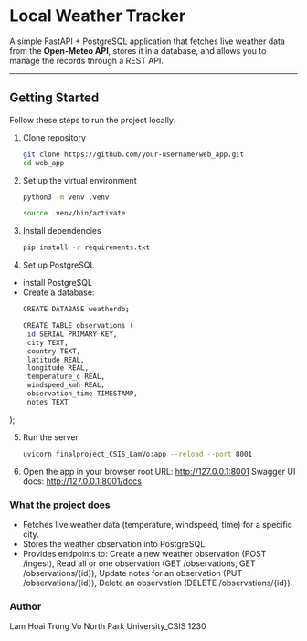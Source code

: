 # Local Weather Tracker

A simple FastAPI + PostgreSQL application that fetches live weather data from the **Open-Meteo API**, stores it in a database, and allows you to manage the records through a REST API.

---

## Getting Started

Follow these steps to run the project locally:

1. Clone repository
   ```bash
   git clone https://github.com/your-username/web_app.git
   cd web_app
   
2. Set up the virtual environment
   ```bash
   python3 -m venv .venv

   source .venv/bin/activate

4. Install dependencies
   ```bash
   pip install -r requirements.txt

6. Set up PostgreSQL
- install PostgreSQL
- Create a database:
   ```bash
   CREATE DATABASE weatherdb;

   CREATE TABLE observations (
    id SERIAL PRIMARY KEY,
    city TEXT,
    country TEXT,
    latitude REAL,
    longitude REAL,
    temperature_c REAL,
    windspeed_kmh REAL,
    observation_time TIMESTAMP,
    notes TEXT
);

5. Run the server
   ```bash
   uvicorn finalproject_CSIS_LamVo:app --reload --port 8001

7. Open the app in your browser
root URL: http://127.0.0.1:8001
Swagger UI docs: http://127.0.0.1:8001/docs

### What the project does
- Fetches live weather data (temperature, windspeed, time) for a specific city.
- Stores the weather observation into PostgreSQL.
- Provides endpoints to: Create a new weather observation (POST /ingest), Read all or one observation (GET /observations, GET /observations/{id}), Update notes for an observation (PUT /observations/{id}), Delete an observation (DELETE /observations/{id}).

### Author
Lam Hoai Trung Vo 
North Park University_CSIS 1230
